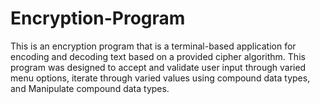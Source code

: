 # Encryption-Program
This is an encryption program that is a terminal-based application for encoding and decoding text based on a provided cipher algorithm. This program was designed to accept and validate user input through varied menu options, iterate through varied values using compound data types, and Manipulate compound data types. 
